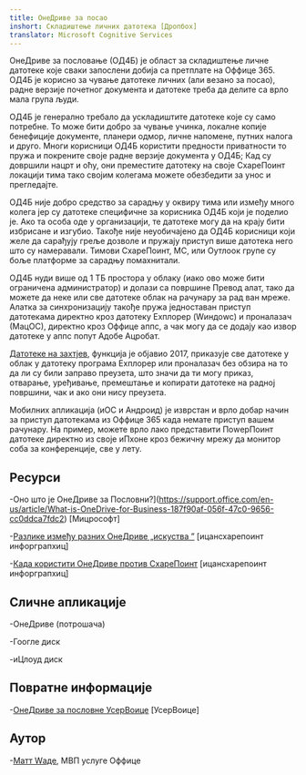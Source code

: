 ```yaml
---
title: ОнеДриве за посао
inshort: Складиштење личних датотека [Дропбоx]
translator: Microsoft Cognitive Services
---
```



ОнеДриве за пословање (ОД4Б) је област за складиштење личне датотеке које сваки запослени добија са претплате на Оффице 365. ОД4Б је корисно за чување датотеке личних (али везано за посао), радне верзије почетног документа и датотеке треба да делите са врло мала група људи.

ОД4Б је генерално требало да ускладиштите датотеке које су само потребне. То може бити добро за чување учинка, локалне копије бенефиције документе, планери одмор, личне напомене, путних налога и друго. Многи корисници ОД4Б користити предности приватности то пружа и покрените своје радне верзије документа у ОД4Б; Кад су довршили нацрт и оћу, они преместите датотеку на своје СхареПоинт локацији тима тако својим колегама можете обезбедити за унос и прегледајте.

ОД4Б није добро средство за сарадњу у оквиру тима или између много колега јер су датотеке специфичне за корисника ОД4Б који је поделио је. Ако та особа оде у организацији, те датотеке могу да на крају бити избрисане и изгубио. Такође није неуобичајено да ОД4Б корисници који желе да сарађују греље дозволе и пружају приступ више датотека него што су намеравали. Тимови СхареПоинт, МС, или Оутлоок групе су боље платформе за сарадњу помахнитали.

ОД4Б нуди више од 1 ТБ простора у облаку (иако ово може бити ограничена администратор) и долази са површине Превод алат, тако да можете да неке или све датотеке облак на рачунару за рад ван мреже. Алатка за синхронизацију такође пружа једноставан приступ датотекама директно кроз датотеку Еxплорер (Wиндоwс) и проналазач (МацОС), директно кроз Оффице аппс, а чак могу да се додају као извор датотеке у аппс попут Адобе Ацробат. 

[Датотеке на захтјев](https://blogs.office.com/en-us/2017/05/11/introducing-onedrive-files-on-demand-and-additional-features-making-it-easier-to-access-and-share-files/ ), функција је објавио 2017, приказује све датотеке у облак у датотеку програма Еxплорер или проналазач без обзира на то да ли су били заправо преузета, што значи да ти могу приказ, отварање, уређивање, премештање и копирати датотеке на радној површини, чак и ако они нису преузета.

Мобилних апликација (иОС и Андроид) је изврстан и врло добар начин за приступ датотекама из Оффице 365 када немате приступ вашем рачунару. На пример, можете врло лако представити ПоwерПоинт датотеке директно из своје иПхоне кроз бежичну мрежу да монитор соба за конференције, све у лету.

Ресурси
---------

-Оно што је ОнеДриве за
    Пословни?](https://support.office.com/en-us/article/What-is-OneDrive-for-Business-187f90af-056f-47c0-9656-cc0ddca7fdc2)
    \[Мицрософт\]

-[Разлике између разних ОнеДриве
    „искуства ”](http://icsh.pt/OneDriveTree) \[ицансхарепоинт
    инфорграпхиц\]

-[Када користити ОнеДриве против СхареПоинт](http://icsh.pt/DocCircleOfLife) \[ицансхарепоинт
    инфорграпхиц\]

Сличне апликације
--------------------

-ОнеДриве (потрошача)

-Гоогле диск

-иЦлоуд диск

Повратне информације
---------

-[ОнеДриве за пословне УсерВоице](https://onedrive.uservoice.com/forums/262982-onedrive/category/86090-onedrive-for-business)
    \[УсерВоице\]

Аутор
---------

-[Матт Wаде](https://www.linkedin.com/in/thatmattwade/), МВП услуге Оффице

